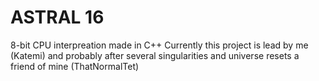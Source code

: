 # ASTRAL 16
8-bit CPU interpreation made in C++
Currently this project is lead by me (Katemi) and probably
after several singularities and universe resets a friend of mine (ThatNormalTet)

